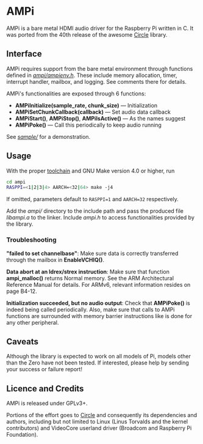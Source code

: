 # AMPi

AMPi is a bare metal HDMI audio driver for the Raspberry Pi
written in C. It was ported from the 40th release of the
awesome [Circle](https://github.com/rsta2/circle) library.

## Interface

AMPi requires support from the bare metal environment through
functions defined in [_ampi/ampienv.h_](ampi/ampienv.h). These
include memory allocation, timer, interrupt handler, mailbox,
and logging. See comments there for details.

AMPi's functionalities are exposed through 6 functions:

- **AMPiInitialize(sample_rate, chunk_size)** — Initialization
- **AMPiSetChunkCallback(callback)** — Set audio data callback
- **AMPiStart()**, **AMPiStop()**, **AMPiIsActive()** — As the names suggest
- **AMPiPoke()** — Call this periodically to keep audio running

See [_sample/_](_sample/_) for a demonstration.

## Usage

With the proper [toolchain](https://developer.arm.com/open-source/gnu-toolchain/gnu-rm/downloads)
and GNU Make version 4.0 or higher, run

```sh
cd ampi
RASPPI=<1|2|3|4> AARCH=<32|64> make -j4
```

If omitted, parameters default to `RASPPI=1` and `AARCH=32`
respectively.

Add the _ampi/_ directory to the include path and pass
the produced file _libampi.a_ to the linker. Include _ampi.h_
to access functionalities provided by the library.

### Troubleshooting

**"failed to set channelbase"**: Make sure data is correctly
transferred through the mailbox in **EnableVCHIQ()**.

**Data abort at an ldrex/strex instruction**: Make sure that
function **ampi_malloc()** returns Normal memory. See the ARM
Architectural Reference Manual for details. For ARMv6, relevant
information resides on page B4-12.

**Initialization succeeded, but no audio output**: Check that
**AMPiPoke()** is indeed being called periodically. Also, make
sure that calls to AMPi functions are surrounded with memory
barrier instructions like is done for any other peripheral.

## Caveats

Although the library is expected to work on all models of Pi,
models other than the Zero have not been tested. If interested,
please help by sending your success or failure report!

## Licence and Credits

AMPi is released under GPLv3+.

Portions of the effort goes to [Circle](https://github.com/rsta2/circle)
and consequently its dependencies and authors, including but not
limited to Linux (Linus Torvalds and the kernel contributors) and
VideoCore userland driver (Broadcom and Raspberry Pi Foundation).
